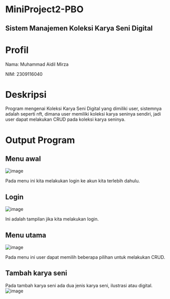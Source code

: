 # MiniProject2-PBO
## Sistem Manajemen Koleksi Karya Seni Digital
# Profil
Nama: Muhammad Aidil Mirza

NIM: 2309116040
# Deskripsi
Program mengenai Koleksi Karya Seni Digital yang dimiliki user, sistemnya adalah seperti nft, dimana user memiliki koleksi karya seninya sendiri, jadi user dapat melakukan CRUD pada koleksi karya seninya.

# Output Program
## Menu awal

![image](https://github.com/user-attachments/assets/87a5df35-d357-47a5-916c-5d177340f7b2)

Pada menu ini kita melakukan login ke akun kita terlebih dahulu.

## Login 

![image](https://github.com/user-attachments/assets/1be804d9-1564-4857-9dbb-3aad9a329d87)

Ini adalah tampilan jika kita melakukan login.

## Menu utama 

![image](https://github.com/user-attachments/assets/4bfa466e-8a3e-4574-9673-ab8683f21014)

Pada menu ini user dapat memilih beberapa pilihan untuk melakukan CRUD.

## Tambah karya seni
Pada tambah karya seni ada dua jenis karya seni, ilustrasi atau digital.
![image](https://github.com/user-attachments/assets/c76ffb6d-723c-414e-bc33-ae725992cf5a)


